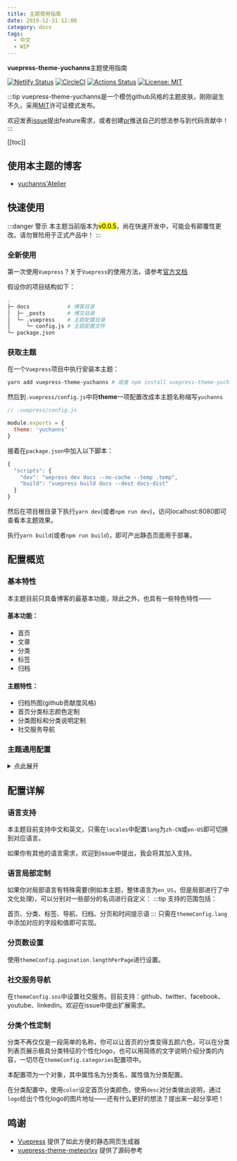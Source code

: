 ```yaml
---
title: 主题使用指南
date: 2019-12-31 12:00
category: docs
tags:
  - 中文
  - WIP
---
```

**vuepress-theme-yuchanns**主题使用指南

[![Netlify Status](https://api.netlify.com/api/v1/badges/adac5706-bf93-419a-a239-782fa94d4358/deploy-status)](https://app.netlify.com/sites/vuepress-theme-yuchanns/deploys)
[![CircleCI](https://circleci.com/gh/yuchanns/vuepress-theme-yuchanns/tree/master.svg?style=svg&circle-token=7d312c35e3cb469cdfef653f334741bb26052888)](https://circleci.com/gh/yuchanns/vuepress-theme-yuchanns/tree/master)
[![Actions Status](https://github.com/yuchanns/vuepress-theme-yuchanns/workflows/Node%20CI/badge.svg)](https://github.com/yuchanns/vuepress-theme-yuchanns/actions)
[![License: MIT](https://img.shields.io/badge/License-MIT-yellow.svg)](https://github.com/yuchanns/vuepress-theme-yuchanns/blob/master/LICENSE)

:::tip
vuepress-theme-yuchanns是一个模仿github风格的主题皮肤，刚刚诞生不久，采用[MIT](https://github.com/yuchanns/vuepress-theme-yuchanns/blob/master/LICENSE)许可证模式发布。

欢迎发表[issue](https://github.com/yuchanns/vuepress-theme-yuchanns/issues/new)提出feature需求，或者创建[pr](https://github.com/yuchanns/vuepress-theme-yuchanns/compare)推送自己的想法参与到代码贡献中！
:::
<!-- more -->

[[toc]]

## 使用本主题的博客
* [yuchanns'Atelier](https://yuchanns.org)

## 快速使用
:::danger 警示
本主题当前版本为<mark>v0.0.5</mark>，尚在快速开发中，可能会有颠覆性更改。请勿冒险用于正式产品中！
:::
### 全新使用
第一次使用`Vuepress`？关于`Vuepress`的使用方法，请参考[官方文档](https://vuepress.vuejs.org/zh/)

假设你的项目结构如下：
```sh
.
├─ docs            # 博客目录
│  ├─ _posts       # 博文目录
│  └─ .vuepress    # 主题配置目录
│     └─ config.js # 主题配置文件
└─ package.json
```
### 获取主题
在一个`Vuepress`项目中执行安装本主题：
```sh
yarn add vuepress-theme-yuchanns # 或者 npm install vuepress-theme-yuchanns
```
然后到`.vuepress/config.js`中将**theme**一项配置改成本主题名称缩写`yuchanns`
```js
// .vuepress/config.js

module.exports = {
  theme: 'yuchanns'
}
```
接着在`package.json`中加入以下脚本：
```js
{
  "scripts": {
    "dev": "uepress dev docs --no-cache --temp .temp",
    "build": "vuepress build docs --dest docs-dist"
  }
}
```
然后在项目根目录下执行`yarn dev`(或者`npm run dev`)，访问localhost:8080即可查看本主题效果。

执行`yarn build`(或者`npm run build`)，即可产出静态页面用于部署。

## 配置概览
### 基本特性
本主题目前只具备博客的最基本功能，除此之外，也具有一些特色特性——


#### 基本功能：
* 首页
* 文章
* 分类
* 标签
* 归档

#### 主题特性：
* 归档热图(github贡献度风格)
* 首页分类标志颜色定制
* 分类图标和分类说明定制
* 社交服务导航

### 主题通用配置
<details>
<summary>点此展开</summary>

```js
module.exports = {
  title: 'vuepress-theme-yuchanns',

  description: 'a Vuepress theme presented by yuchanns',

  theme: 'yuchanns',

  locales: {
    '/': {
      lang: 'en-US'
    }
  },

  themeConfig: {
    lang: {
      home: 'home',
      navigation: 'navigation',
      categories: '分类',
      tags: '标签',
      archive: '归档',
      prev: 'prev',
      next: 'next',
      more: 'more',
      createdAt: '创建于'
    },

    pagination: {
      lengthPerPage: 5
    },

    sns: {
      github: {
        account: 'yuchanns',
        link: 'https://github.com/yuchanns'
      },
      twitter: {
        account: 'airamusume',
        link: 'https://twitter.com/airamusume'
      },
      facebook: {
        account: 'airamusume',
        link: 'https://www.facebook.com/airamusume'
      },
      youtube: {
        account: 'Github',
        link: 'https://www.youtube.com/github'
      },
      linkedin: {
        account: 'Github',
        link: 'https://www.linkedin.com/company/github'
      }
    },

    categories: {
      docs: { color: '#e34c26', desc: 'Showing the usage of vuepress-theme-yuchanns.展示本主题的使用方法' }
    }
  }
}
```
</details>

## 配置详解
### 语言支持
本主题目前支持中文和英文，只需在`locales`中配置`lang`为`zh-CN`或`en-US`即可切换到对应语言。

如果你有其他的语言需求，欢迎到issue中提出，我会将其加入支持。

### 语言局部定制
如果你对局部语言有特殊需要(例如本主题，整体语言为`en_US`，但是局部进行了中文化处理)，可以分别对一些部分的名词进行自定义：
:::tip
支持的范围包括：

首页、分类、标签、导航、归档、分页和时间提示语
:::
只需在`themeConfig.lang`中添加对应的字段和值即可实现。

### 分页数设置
使用`themeConfig.pagination.lengthPerPage`进行设置。

### 社交服务导航
在`themeConfig.sns`中设置社交服务。目前支持：github、twitter、facebook、youtube、linkedin。欢迎在issue中提出扩展需求。

### 分类个性定制
分类不再仅仅是一段简单的名称，你可以让首页的分类变得五颜六色，可以在分类列表页展示极具分类特征的个性化logo，也可以用简练的文字说明介绍分类的内容，一切尽在`themeConfig.categories`配置项中。

本配置项为一个对象，其中属性名为分类名，属性值为分类配置。

在分类配置中，使用`color`设定首页分类颜色，使用`desc`对分类做出说明，通过`logo`给出个性化logo的图片地址——还有什么更好的想法？提出来一起分享吧！

## 鸣谢
* [Vuepress](https://github.com/vuejs/vuepress) 提供了如此方便的静态网页生成器
* [vuepress-theme-meteorlxy](https://github.com/meteorlxy/vuepress-theme-meteorlxy) 提供了源码参考
